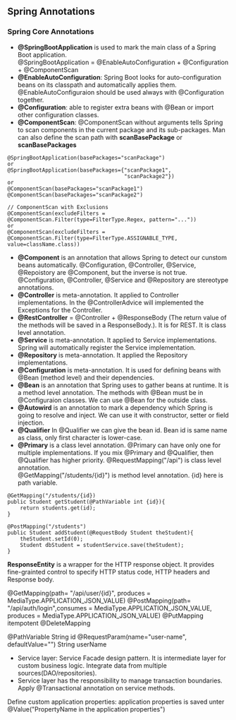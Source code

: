 ## Spring Annotations

### Spring Core Annotations
- **@SpringBootApplication** is used to mark the main class of a Spring Boot application.<br>
@SpringBootApplication = @EnableAutoConfiguration + @Configuration + @ComponentScan<br>
- **@EnableAutoConfiguration**: Spring Boot looks for auto-configuration beans on its classpath and 	automatically applies them. @EnableAutoConfiguraion should be used always with @Configuration together.
- **@Configuration**: able to register extra beans with @Bean or import other configuration classes.
- **@ComponentScan**: @ComponentScan without arguments tells Spring to scan components in the current package and its sub-packages. Man can also define the scan path with **scanBasePackage** or **scanBasePackages**
```
@SpringBootApplication(basePackages="scanPackage")
or
@SpringBootApplication(basePackages={"scanPackage1",
                                     "scanPackage2"})
or
@ComponentScan(basePackages="scanPackage1")
@ComponentScan(basePackages="scanPackage2")
```
```
// ComponentScan with Exclusions
@ComponentScan(excludeFilters = @ComponentScan.Filter(type=FilterType.Regex, pattern="..."))
or
@ComponentScan(excludeFilters = @ComponentScan.Filter(type=FilterType.ASSIGNABLE_TYPE, value=className.class))
```
- **@Component** is an annotation that allows Spring to detect our cunstom beans automatically. @Configuration, @Controller, @Service, @Repoistory are @Component, but the inverse is not true. @Configuration, @Controller, @Service and @Repository are stereotype annotations. 
- **@Controller** is meta-annotation. It applied to Controller implementations. In the @ControllerAdvice will implemented the Exceptions for the Controller.
- **@RestController** = @Controller + @ResponseBody (The return value of the methods will be saved in a ResponseBody.). It is for REST. It is class level annotation.
- **@Service** is meta-annotation. It applied to Service implementations. Spring will automatically register the Service implementation.
- **@Repository** is meta-annotation. It applied the Repository implementations.
- **@Configuration** is meta-annotation. It is used for defining beans with @Bean (method level) and their dependencies.
- **@Bean** is an annotation that Spring uses to gather beans at runtime. It is a method level annotation. The methods with @Bean must be in @Configuraion classes. We can use @Bean for the outside class.
- **@Autowird** is an annotation to mark a dependency which Spring is going to resolve and inject. We can use it with constructor, setter or field injection.
- **@Qualifier** In @Qualifier we can give the bean id. Bean id is same name as class, only first character is lower-case.
- **@Primary** is a class level annotation. @Primary can have only one for multiple implementations. If you mix @Primary and @Qualifier, then @Qualifier has higher priority.
@RequestMapping("/api") is class level annotation.<br>
@GetMapping("/students/{id}") is method level annotation. {id} here is path variable.
```
@GetMapping("/students/{id})
public Student getStudent(@PathVariable int {id}){
    return students.get(id); 
}
```
```
@PostMapping("/students")
public Student addStudent(@RequestBody Student theStudent){
    theStudent.setId(0);
    Student dbStudent = studentService.save(theStudent);
}
```
**ResponseEntity** is a wrapper for the HTTP response object. It provides fine-grainted control to specify HTTP status code, HTTP headers and Response body.

@GetMapping(path= "/api/user/{id}", produces = MediaType.APPLICATION_JSON_VALUE)
@PostMapping(path= "/api/auth/login",consumes = MediaType.APPLICATION_JSON_VALUE, produces = MediaType.APPLICATION_JSON_VALUE)
@PutMapping itempotent
@DeleteMapping

@PathVariable String id
@RequestParam(name="user-name", defaultValue="") String userName
- Service layer: Service Facade design pattern. It is intermediate layer for custom business logic. Integrate data from multiple sources(DAO/repositories).
- Service layer has the responsibility to manage transaction boundaries. Apply @Transactional annotation on service methods.

Define custom application properties:
application properties is saved unter 
@Value("PropertyName in the application properties")
